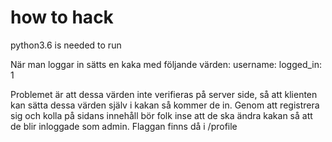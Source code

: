# how to hack

python3.6 is needed to run

När man loggar in sätts en kaka med följande värden:
username: <username>
logged_in: 1

Problemet är att dessa värden inte verifieras på server side, så att klienten
kan sätta dessa värden själv i kakan så kommer de in.
Genom att registrera sig och kolla på sidans innehåll bör folk inse att de ska
ändra kakan så att de blir inloggade som admin. Flaggan finns då i /profile
